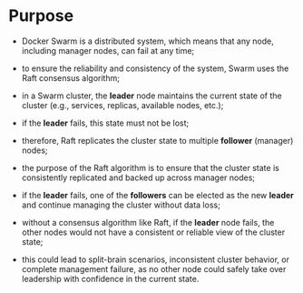 # Purpose

- Docker Swarm is a distributed system, which means that any node, including manager nodes, can fail at any time;
- to ensure the reliability and consistency of the system, Swarm uses the Raft consensus algorithm;
- in a Swarm cluster, the **leader** node maintains the current state of the cluster (e.g., services, replicas, available nodes, etc.);


- if the **leader** fails, this state must not be lost;
- therefore, Raft replicates the cluster state to multiple **follower** (manager) nodes;
- the purpose of the Raft algorithm is to ensure that the cluster state is consistently replicated and backed up across manager nodes;


- if the **leader** fails, one of the **followers** can be elected as the new **leader** and continue managing the cluster without data loss;
- without a consensus algorithm like Raft, if the **leader** node fails, the other nodes would not have a consistent or reliable view of the cluster state;
- this could lead to split-brain scenarios, inconsistent cluster behavior, or complete management failure, as no other node could safely take over leadership with confidence in the current state.
